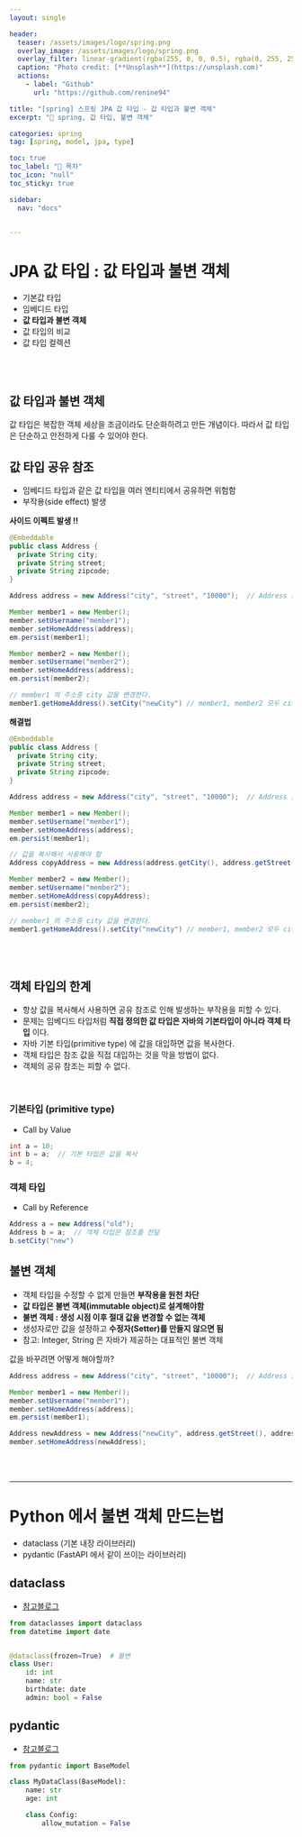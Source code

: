 ```yaml
---
layout: single

header:
  teaser: /assets/images/logo/spring.png
  overlay_image: /assets/images/logo/spring.png
  overlay_filter: linear-gradient(rgba(255, 0, 0, 0.5), rgba(0, 255, 255, 0.5))
  caption: "Photo credit: [**Unsplash**](https://unsplash.com)"
  actions:
    - label: "Github"
      url: "https://github.com/renine94"

title: "[spring] 스프링 JPA 값 타입 - 값 타입과 불변 객체"
excerpt: "🚀 spring, 값 타입, 불변 객체"

categories: spring
tag: [spring, model, jpa, type]

toc: true
toc_label: "📕 목차"
toc_icon: "null"
toc_sticky: true

sidebar:
  nav: "docs"


---
```


# JPA 값 타입 : 값 타입과 불변 객체

- 기본값 타입
- 임베디드 타입
- **값 타입과 불변 객체**
- 값 타입의 비교
- 값 타입 컬렉션

<br><br>

## 값 타입과 불변 객체

값 타입은 복잡한 객체 세상을 조금이라도 단순화하려고 만든 개념이다. 따라서 값 타입은 단순하고 안전하게 다룰 수 있어야 한다.



## 값 타입 공유 참조

- 임베디드 타입과 같은 값 타입을 여러 엔티티에서 공유하면 위험함
- 부작용(side effect) 발생



**사이드 이펙트 발생 !!**

```java
@Embeddable
public class Address {
  private String city;
  private String street;
  private String zipcode;
}

Address address = new Address("city", "street", "10000");  // Address 는 값 타입이다.

Member member1 = new Member();
member.setUsername("member1");
member.setHomeAddress(address);
em.persist(member1);

Member member2 = new Member();
member.setUsername("member2");
member.setHomeAddress(address);
em.persist(member2);

// member1 의 주소중 city 값을 변경한다.
member1.getHomeAddress().setCity("newCity") // member1, member2 모두 city가 "newCity"로 변경된다.

```



**해결법**

```java
@Embeddable
public class Address {
  private String city;
  private String street;
  private String zipcode;
}

Address address = new Address("city", "street", "10000");  // Address 는 값 타입이다.

Member member1 = new Member();
member.setUsername("member1");
member.setHomeAddress(address);
em.persist(member1);

// 값을 복사해서 사용해야 함
Address copyAddress = new Address(address.getCity(), address.getStreet(), address.getZipcode());

Member member2 = new Member();
member.setUsername("member2");
member.setHomeAddress(copyAddress);
em.persist(member2);

// member1 의 주소중 city 값을 변경한다.
member1.getHomeAddress().setCity("newCity") // member1, member2 모두 city가 "newCity"로 변경된다.


```



<br><br>

## 객체 타입의 한계

- 항상 값을 복사해서 사용하면 공유 참조로 인해 발생하는 부작용을 피할 수 있다.
- 문제는 임베디드 타입처럼 **직접 정의한 값 타입은 자바의 기본타입이 아니라 객체 타입** 이다.
- 자바 기본 타입(primitive type) 에 값을 대입하면 값을 복사한다.
- 객체 타입은 참조 값을 직접 대입하는 것을 막을 방법이 없다.
- 객체의 공유 참조는 피할 수 없다.

<br>

### 기본타입 (primitive type)

- Call by Value

```java
int a = 10;
int b = a;  // 기본 타입은 값을 복사
b = 4;
```



### 객체 타입

- Call by Reference

```java
Address a = new Address("old");
Address b = a;  // 객체 타입은 참조를 전달
b.setCity("new")  
```





## 불변 객체

- 객체 타입을 수정할 수 없게 만들면 **부작용을 원천 차단**
- **값 타입은 불변 객체(immutable object)로 설계해야함**
- **불변 객체 : 생성 시점 이후 절대 값을 변경할 수 없는 객체**
- 생성자로만 값을 설정하고 **수정자(Setter)를 만들지 않으면 됨**
- 참고: Integer, String 은 자바가 제공하는 대표적인 불변 객체



값을 바꾸려면 어떻게 해야할까?

```java
Address address = new Address("city", "street", "10000");  // Address 는 값 타입이다.

Member member1 = new Member();
member.setUsername("member1");
member.setHomeAddress(address);
em.persist(member1);

Address newAddress = new Address("newCity", address.getStreet(), address.getZipcode());
member.setHomeAddress(newAddress);
```



<br><br>



---



# Python 에서 불변 객체 만드는법

- dataclass (기본 내장 라이브러리)
- pydantic (FastAPI 에서 같이 쓰이는 라이브러리)



## dataclass

- [참고블로그](https://www.daleseo.com/python-dataclasses/)

```python
from dataclasses import dataclass
from datetime import date


@dataclass(frozen=True)  # 불변
class User:
    id: int
    name: str
    birthdate: date
    admin: bool = False
```





## pydantic

- [참고블로그](https://self-learning-java-tutorial.blogspot.com/2021/10/pydantic-define-immutable-models.html)

```python
from pydantic import BaseModel

class MyDataClass(BaseModel):
    name: str
    age: int

    class Config:
        allow_mutation = False
```







































